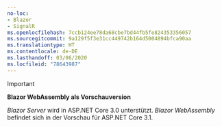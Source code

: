 ```yaml
---
no-loc:
- Blazor
- SignalR
ms.openlocfilehash: 7ccb124ee78da68cbe7bd44fb5fe824353356057
ms.sourcegitcommit: 9a129f5f3e31cc449742b164d5004894bfca90aa
ms.translationtype: HT
ms.contentlocale: de-DE
ms.lasthandoff: 03/06/2020
ms.locfileid: "78643987"
---
```

> [!IMPORTANT]
> **Blazor WebAssembly als Vorschauversion**
>
> *Blazor Server* wird in ASP.NET Core 3.0 unterstützt. *Blazor WebAssembly* befindet sich in der Vorschau für ASP.NET Core 3.1.

